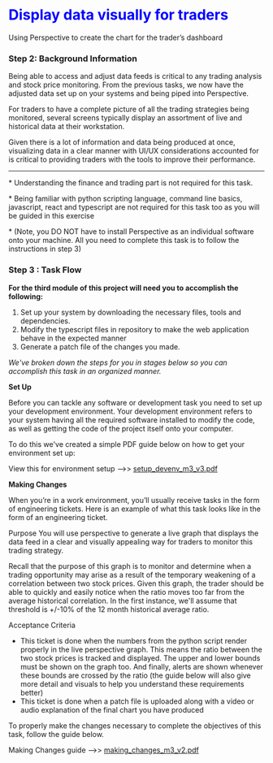 # <span style = 'color : blue'>Display data visually for traders</span>

Using Perspective to create the chart for the trader’s dashboard



### Step 2: Background Information

Being able to access and adjust data feeds is critical to any trading analysis and stock price monitoring. From the previous tasks, we now have the adjusted data set up on your systems and being piped into Perspective.

For traders to have a complete picture of all the trading strategies being monitored, several screens typically display an assortment of live and historical data at their workstation.

Given there is a lot of information and data being produced at once, visualizing data in a clear manner with UI/UX considerations accounted for is critical to providing traders with the tools to improve their performance.

------

\* Understanding the finance and trading part is not required for this task.

\* Being familiar with python scripting language, command line basics, javascript, react and typescript are not required for this task too as you will be guided in this exercise

\* (Note, you DO NOT have to install Perspective as an individual software onto your machine. All you need to complete this task is to follow the instructions in step 3)



### Step 3 : Task Flow

**For the third module of this project will need you to accomplish the following:**

1. Set up your system by downloading the necessary files, tools and dependencies. 
2. Modify the typescript files in repository to make the web application behave in the expected manner
3. Generate a patch file of the changes you made.

*We've broken down the steps for you in stages below so you can accomplish this task in an organized manner.*

**Set Up**

Before you can tackle any software or development task you need to set up your development environment. Your development environment refers to your system having all the required software installed to modify the code, as well as getting the code of the project itself onto your computer.

To do this we've created a simple PDF guide below on how to get your environment set up:

View this for environment setup -->> [setup_devenv_m3_v3.pdf](setup_devenv_m3_v3.pdf)



**Making Changes**

When you’re in a work environment, you’ll usually receive tasks in the form of engineering tickets.
Here is an example of what this task looks like in the form of an engineering ticket.

Purpose
You will use perspective to generate a live graph that displays the data feed in a clear and visually appealing way for traders to monitor this trading strategy.

Recall that the purpose of this graph is to monitor and determine when a trading opportunity may arise as a result of the temporary weakening of a correlation between two stock prices. Given this graph, the trader should be able to quickly and easily notice when the ratio moves too far from the average historical correlation. In the first instance, we'll assume that threshold is +/-10% of the 12 month historical average ratio.

Acceptance Criteria

- This ticket is done when the numbers from the python script render properly in the live perspective graph. This means the ratio between the two stock prices is tracked and displayed. The upper and lower bounds must be shown on the graph too. And finally, alerts are shown whenever these bounds are crossed by the ratio (the guide below will also give more detail and visuals to help you understand these requirements better)
- This ticket is done when a patch file is uploaded along with a video or audio explanation of the final chart you have produced


To properly make the changes necessary to complete the objectives of this task, follow the guide below.

Making Changes guide -->> [making_changes_m3_v2.pdf](making_changes_m3_v2.pdf)
